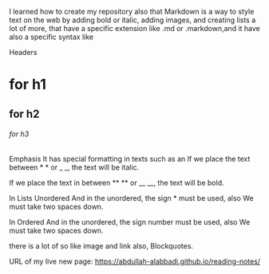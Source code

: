 I learned how to create my repository also that Markdown is a way to style text on the web by adding bold or italic, adding images, and creating lists a lot of more, that have a specific extension like .md or .markdown,and it have also a specific syntax like

Headers
# for h1

## for h2

###### for h3

Emphasis
It has special formatting in texts such as an If we place the text between * * or _ _, the text will be italic.

If we place the text in between **   ** or __    __, the text will be bold.

In Lists
Unordered
And in the unordered, the sign * must be used, also We must take two spaces down.

In Ordered
And in the unordered, the sign number must be used, also We must take two spaces down.

there is a lot of so like image and link also, Blockquotes.

URL of my live new page: https://abdullah-alabbadi.github.io/reading-notes/